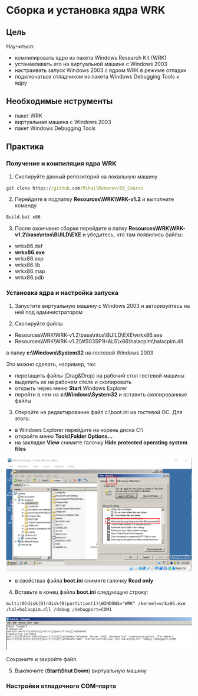 # Сборка и установка ядра WRK

## Цель 
Научиться: 
- компилировать ядро из пакета Windows Research Kit (WRK)
- устанавливать его на виртуальной машине с Windows 2003
- настраивать запуск Windows 2003 c ядром WRK в режиме отладки
- подключаться отладчиком из пакета Windows Debugging Tools к ядру

## Необходимые нструменты

- пакет WRK
- виртуальная машина c Windows 2003 
- пакет Windows Debugging Tools

## Практика

### Получение и компиляция ядра WRK

1. Скопируйте данный репозиторий на локальную машину

``` cmd
git clone https://github.com/MihailRomanov/OS_Course
```

2.  Перейдите в подпапку **Resources\\WRK\\WRK-v1.2** и выполните команду

``` cmd
Build.bat x86
```

3. После окончания сборки перейдите в папку **Resources\\WRK\\WRK-v1.2\\base\\ntos\\BUILD\\EXE** и убедитесь, что там появились файлы:

- wrkx86.def
- **wrkx86.exe**
- wrkx86.exp
- wrkx86.lib
- wrkx86.map
- wrkx86.pdb

### Установка ядра и настройка запуска 

1. Запустите виртуальную машину с Windows 2003 и авторизуйтесь на ней под администратором

2. Скопируйте файлы

- Resources\\WRK\\WRK-v1.2\\base\\ntos\\BUILD\\EXE\\wrkx86.exe
- Resources\\WRK\\WRK-v1.2\\WS03SP1HALS\\x86\\halacpim\\halacpim.dll

в папку **c:\\Windows\\System32** на гостевой Windows 2003

Это можно сделать, например, так:
- перетащить файлы (Drag&Drop) на рабочий стол гостевой машины
- выделить их на рабочем столе и скопировать
- открыть через меню **Start** Windows Explorer
- перейти в нем на **c:\\Windows\\System32** и вставить скопированные файлы

3. Откройте на редактирование файл c:\\boot.ini на гостевой ОС. Для этого: 

- в Windows Explorer перейдите на корень диска C:\
- откройте меню **Tools\\Folder Options...**
- на закладке **View** снимите галочку **Hide protected operating system files**

![Unhide system files](images/Image1.png)

- в свойствах файла **boot.ini** снимите галочку **Read only** 

4. Вставьте в конец файла **boot.ini** следующую строку:

```
multi(0)disk(0)rdisk(0)partition(1)\WINDOWS="WRK" /kernel=wrkx86.exe /hal=halacpim.dll /debug /debugport=COM1
```

![boot.ini](images/Image2.png)

Сохраните и закройте файл.

5. Выключите (**Start\\Shut Down**) виртуальную машину


### Настройки отладочного COM-порта